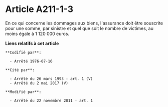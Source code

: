 # Article A211-1-3

En ce qui concerne les dommages aux biens, l'assurance doit être souscrite pour une somme, par sinistre et quel que soit le
nombre de victimes, au moins égale à 1 120 000 euros.

**Liens relatifs à cet article**

	**Codifié par**:

	  - Arrêté 1976-07-16

	**Cité par**:

	  - Arrêté du 26 mars 1993 - art. 1 (V)
	  - Arrêté du 2 mai 2017 (V)

	**Modifié par**:

	  - Arrêté du 22 novembre 2011 - art. 1
